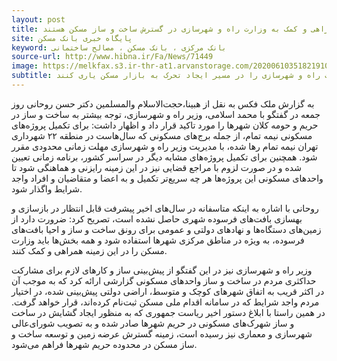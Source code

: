 ```yaml
---
layout: post
title: همه دستگاه‌ها موظف به همراهى و کمک به وزارت راه و شهرسازی در گسترش ساخت و ساز مسکن هستند
site: پایگاه خبری بانک مسکن
keyword: بانک مرکزی ، بانک مسکن ، مصالح ساختمانی
source-url: http://www.hibna.ir/Fa/News/71449
image: https://melkfax.s3.ir-thr-at1.arvanstorage.com/202006103518219108_Orig.jpg
subtitle: بهمه دستگاه‌های دولتی و عمومی باید با در اختیار قرار دادن اراضی قابل استفاده برای ساخت مسکن، وزارت راه و شهرسازی را در مسیر ایجاد تحرک به بازار مسکن یاری کنند.
---
```

به گزارش ملک فکس به نقل از هبینا،حجت‌الاسلام والمسلمین دکتر حسن روحانی روز جمعه در گفتگو با محمد اسلامی، وزیر راه و شهرسازی، توجه بیشتر به ساخت و ساز در حریم و حومه کلان شهرها را مورد تاکید قرار داد و اظهار داشت: برای تکمیل پروژه‌های مسکونی نیمه تمام، از جمله برج‌های مسکونی که سال‌هاست در منطقه ۲۲ شهرداری تهران نیمه تمام رها شده، با مدیریت وزیر راه و شهرسازی مهلت زمانی محدودی مقرر شود. همچنین برای تکمیل پروژه‌های مشابه دیگر در سراسر کشور، برنامه زمانی تعیین شده و در صورت لزوم با مراجع قضایی نیز در این زمینه رایزنی و هماهنگی شود تا واحدهای مسکونی این پروژه‌ها هر چه سریع‌تر تکمیل و به اعضا و متقاضیان و افراد واجد شرایط واگذار شود.

روحانی با اشاره به اینکه متاسفانه در سال‌های اخیر پیشرفت قابل انتظار در بازسازی و بهسازی بافت‌های فرسوده شهری حاصل نشده است، تصریح کرد: ضرورت دارد از زمین‌های دستگاه‌ها و نهادهای دولتی و عمومی برای رونق ساخت و ساز و احیا بافت‌های فرسوده، به ویژه در مناطق مرکزی شهرها استفاده شود و همه بخش‌ها باید وزارت مسکن را در این زمینه همراهی و کمک کنند.

وزیر راه و شهرسازی نیز در این گفتگو از پیش‌بینی ساز و کارهای لازم برای مشارکت حداکثری مردم در ساخت و ساز واحدهای مسکونی گزارشی ارائه کرد که به موجب آن در اکثر قریب به اتفاق شهرهای کوچک و متوسط، اراضی دولتی پیش‌بینی شده، در اختیار مردم واجد شرایط که در سامانه اقدام ملی مسکن ثبت‌نام کرده‌اند، قرار خواهد گرفت. در همین راستا با ابلاغ دستور اخیر ریاست جمهوری که به منظور ایجاد گشایش در ساخت و ساز شهرک‌های مسکونی در حریم شهرها صادر شده و به تصویب شورای‌عالی شهرسازی و معماری نیز رسیده است، زمینه گسترش عرضه زمین و توسعه ساخت و ساز مسکن در محدوده حریم شهرها فراهم می‌شود.